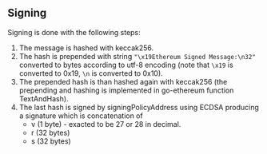 ## Signing

Signing is done with the following steps:

1. The message is hashed with keccak256.
2. The hash is prepended with string
   `"\x19Ethereum Signed Message:\n32"`
   converted to bytes according to utf-8 encoding (note that `\x19` is converted to 0x19, `\n` is converted to 0x10).
3. The prepended hash is than hashed again with keccak256 (the prepending and hashing is implemented in go-ethereum function TextAndHash).
4. The last hash is signed by signingPolicyAddress using ECDSA producing a signature which is concatenation of
    - v (1 byte) - exacted to be $27$ or $28$ in decimal.
    - r (32 bytes)
    - s (32 bytes)